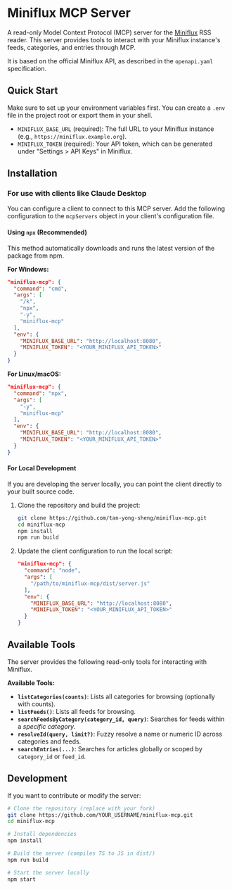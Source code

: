 # Miniflux MCP Server

A read-only Model Context Protocol (MCP) server for the [Miniflux](https://miniflux.app/) RSS reader. This server provides tools to interact with your Miniflux instance's feeds, categories, and entries through MCP.

It is based on the official Miniflux API, as described in the `openapi.yaml` specification.

## Quick Start

Make sure to set up your environment variables first. You can create a `.env` file in the project root or export them in your shell.

- `MINIFLUX_BASE_URL` (required): The full URL to your Miniflux instance (e.g., `https://miniflux.example.org`).
- `MINIFLUX_TOKEN` (required): Your API token, which can be generated under "Settings > API Keys" in Miniflux.

## Installation

### For use with clients like Claude Desktop

You can configure a client to connect to this MCP server. Add the following configuration to the `mcpServers` object in your client's configuration file.

#### Using `npx` (Recommended)

This method automatically downloads and runs the latest version of the package from npm.

**For Windows:**
```json
"miniflux-mcp": {
  "command": "cmd",
  "args": [
    "/k",
    "npx",
    "-y",
    "miniflux-mcp"
  ],
  "env": {
    "MINIFLUX_BASE_URL": "http://localhost:8080",
    "MINIFLUX_TOKEN": "<YOUR_MINIFLUX_API_TOKEN>"
  }
}
```

**For Linux/macOS:**
```json
"miniflux-mcp": {
  "command": "npx",
  "args": [
    "-y",
    "miniflux-mcp"
  ],
  "env": {
    "MINIFLUX_BASE_URL": "http://localhost:8080",
    "MINIFLUX_TOKEN": "<YOUR_MINIFLUX_API_TOKEN>"
  }
}
```

#### For Local Development

If you are developing the server locally, you can point the client directly to your built source code.

1. Clone the repository and build the project:
   ```bash
   git clone https://github.com/tan-yong-sheng/miniflux-mcp.git
   cd miniflux-mcp
   npm install
   npm run build
   ```

2.  Update the client configuration to run the local script:

    ```json
    "miniflux-mcp": {
      "command": "node",
      "args": [
        "/path/to/miniflux-mcp/dist/server.js"
      ],
      "env": {
        "MINIFLUX_BASE_URL": "http://localhost:8080",
        "MINIFLUX_TOKEN": "<YOUR_MINIFLUX_API_TOKEN>"
      }
    }
    ```

## Available Tools

The server provides the following read-only tools for interacting with Miniflux.


**Available Tools:**

*   **`listCategories(counts)`**: Lists all categories for browsing (optionally with counts).
*   **`listFeeds()`**: Lists all feeds for browsing.
*   **`searchFeedsByCategory(category_id, query)`**: Searches for feeds within a *specific category*.
*   **`resolveId(query, limit?)`**: Fuzzy resolve a name or numeric ID across categories and feeds.
*   **`searchEntries(...)`**: Searches for articles globally or scoped by `category_id` or `feed_id`.

## Development

If you want to contribute or modify the server:

```bash
# Clone the repository (replace with your fork)
git clone https://github.com/YOUR_USERNAME/miniflux-mcp.git
cd miniflux-mcp

# Install dependencies
npm install

# Build the server (compiles TS to JS in dist/)
npm run build

# Start the server locally
npm start
```


